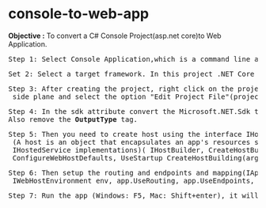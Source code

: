 # console-to-web-app
<b>Objective :</b> To convert a C# Console Project(asp.net core)to Web Application.

<pre>
Step 1: Select Console Application,which is a command line application that can run on .NET Core (C#).
</pre>
<pre>
Set 2: Select a target framework. In this project .NET Core 3.1 has been chosen.
</pre>
<pre>
Step 3: After creating the project, right click on the project from the left hand <br> side plane and select the option "Edit Project File"(projectname.csproj).
</pre>
<pre>
Step 4: In the sdk attribute convert the Microsoft.NET.Sdk to Microsoft.NET.Sdk.Web to make it a web application.
Also remove the <b>OutputType</b> tag.
</pre>
<pre>
Step 5: Then you need to create host using the interface IHostBuilder. <br> (A host is an object that encapsulates an app's resources such as Dependency Injection (DI), Logging, Configuration, <br> IHostedService implementations)( IHostBuilder, CreateHostBuilder, CreateDefaultBuilder, <br> ConfigureWebHostDefaults, UseStartup<Startup> CreateHostBuilding(args).Build().Run().  
</pre>
<pre>
Step 6: Then setup the routing and endpoints and mapping(IApplicationBuilder app, <br> IWebHostEnvironment env, app.UseRouting, app.UseEndpoints, endpoints.MapGet)
</pre>
<pre>
Step 7: Run the app (Windows: F5, Mac: Shift+enter), it will open in the browser.
</pre>
